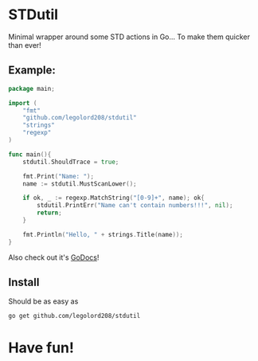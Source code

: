 # STDutil
Minimal wrapper around some STD actions in Go... To make them quicker than ever!

## Example:
```Go
package main;

import (
	"fmt"
	"github.com/legolord208/stdutil"
	"strings"
	"regexp"
)

func main(){
	stdutil.ShouldTrace = true;

	fmt.Print("Name: ");
	name := stdutil.MustScanLower();

	if ok, _ := regexp.MatchString("[0-9]+", name); ok{
		stdutil.PrintErr("Name can't contain numbers!!!", nil);
		return;
	}

	fmt.Println("Hello, " + strings.Title(name));
}
```

Also check out it's [GoDocs](https://godoc.org/github.com/LEGOlord208/stdutil)!

## Install
Should be as easy as
```
go get github.com/legolord208/stdutil
```

# Have fun!
